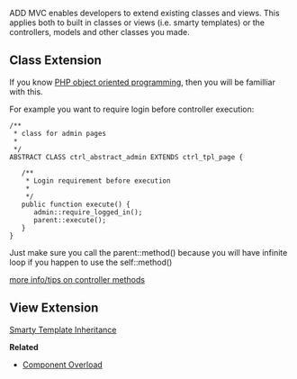 ADD MVC enables developers to extend existing classes and views. This applies both to built in classes or views (i.e. smarty templates) or the controllers, models and other classes you made.

## Class Extension ##
If you know [PHP object oriented programming](http://www.php.net/manual/en/language.oop5.inheritance.php), then you will be familliar with this.

For example you want to require login before controller execution:
```
/**
 * class for admin pages
 *
 */
ABSTRACT CLASS ctrl_abstract_admin EXTENDS ctrl_tpl_page {

   /**
    * Login requirement before execution
    *
    */
   public function execute() {
      admin::require_logged_in();
      parent::execute();
   }
}
```

Just make sure you call the parent::method() because you will have infinite loop if you happen to use the self::method()

[more info/tips on controller methods](controllers#Controller_Methods.md)

## View Extension ##

[Smarty Template Inheritance](http://www.smarty.net/docs/en/advanced.features.template.inheritance.tpl)





**Related**
  * [Component Overload](componentOverload.md)